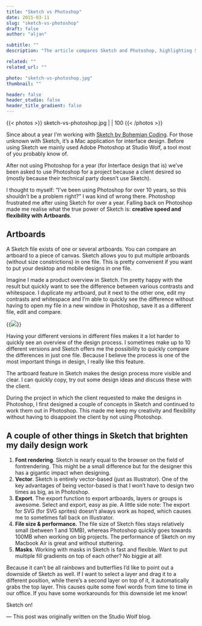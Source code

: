 ```yaml
---
title: "Sketch vs Photoshop"
date: 2015-03-11
slug: "sketch-vs-photoshop"
draft: false
author: "aljan"

subtitle: ""
description: "The article compares Sketch and Photoshop, highlighting Sketch’s speed, flexibility with artboards, vector-based design, small file sizes, and easy export, while noting some usability issues with layer selection."

related: ""
related_url: ""

photo: "sketch-vs-photoshop.jpg"
thumbnail: ""

header: false
header_studio: false
header_title_gradient: false
---
```


{{< photos >}}
sketch-vs-photoshop.jpg |  | 100
{{< /photos >}}

Since about a year I'm working with [Sketch by Bohemian Coding](http://bohemiancoding.com/sketch/). For those unknown with Sketch, it’s a Mac application for interface design. Before using Sketch we mainly used Adobe Photoshop at Studio Wolf, a tool most of you probably know of.

After not using Photoshop for a year (for Interface design that is) we’ve been asked to use Photoshop for a project because a client desired so (mostly because their technical party doesn’t use Sketch).

I thought to myself: “I’ve been using Photoshop for over 10 years, so this shouldn’t be a problem right?” I was kind of wrong there. Photoshop frustrated me after using Sketch for over a year. Falling back on Photoshop made me realise what the true power of Sketch is: **creative speed and flexibility with Artboards**.

## Artboards

A Sketch file exists of one or several artboards. You can compare an artboard to a piece of canvas. Sketch allows you to put multiple artboards (without size constrictions) in one file. This is pretty convenient if you want to put your desktop and mobile designs in one file.

Imagine I made a product overview in Sketch. I’m pretty happy with the result but quickly want to see the difference between various contrasts and whitespace. I duplicate my artboard, put it next to the other one, edit my contrasts and whitespace and I’m able to quickly see the difference without having to open my file in a new window in Photoshop, save it as a different file, edit and compare.

{{<image src="sketch-vs-photoshop-1.png">}}

Having your different versions in different files makes it a lot harder to quickly see an overview of the design process. I sometimes make up to 10 different versions and Sketch offers me the possibility to quickly compare the differences in just one file. Because I believe the process is one of the most important things in design, I really like this feature.

The artboard feature in Sketch makes the design process more visible and clear. I can quickly copy, try out some design ideas and discuss these with the client.

During the project in which the client requested to make the designs in Photoshop, I first designed a couple of concepts in Sketch and continued to work them out in Photoshop. This made me keep my creativity and flexibility without having to disappoint the client by not using Photoshop.

## A couple of other things in Sketch that brighten my daily design work

1. **Font rendering**. Sketch is nearly equal to the browser on the field of fontrendering. This might be a small difference but for the designer this has a gigantic impact when designing.
2. **Vector**. Sketch is entirely vector-based (just as Illustrator). One of the key advantages of being vector-based is that I won’t have to design two times as big, as in Photoshop.
3. **Export**. The export function to export artboards, layers or groups is awesome. Select and export, easy as pie. A little side note: The export for SVG (for SVG sprites) doesn’t always work as hoped, which causes me to sometimes fall back on Illustrator.
4. **File size & performance.** The file size of Sketch files stays relatively small (between 1 and 10MB), whereas Photoshop quickly goes towards 100MB when working on big projects. The performance of Sketch on my Macbook Air is great and without stuttering.
5. **Masks**. Working with masks in Sketch is fast and flexible. Want to put multiple fill gradients on top of each other? No biggie at all!

Because it can’t be all rainbows and butterflies I’d like to point out a downside of Sketch as well. If I want to select a layer and drag it to a different position, while there’s a second layer on top of it, it automatically grabs the top layer. This causes quite some fowl words from time to time in our office. If you have some workarounds for this downside let me know!

Sketch on!

— This post was originally written on the Studio Wolf blog.
